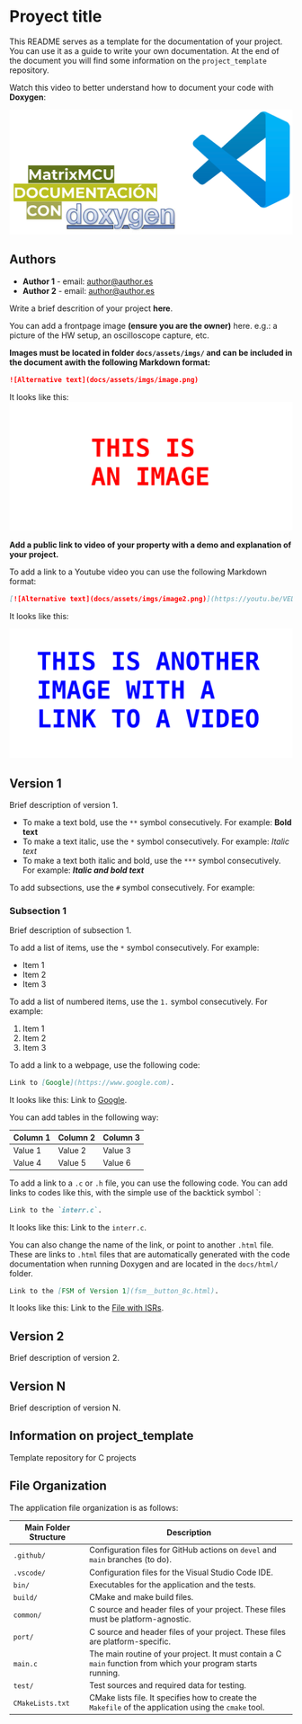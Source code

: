 # Proyect title

This README serves as a template for the documentation of your project. You can use it as a guide to write your own documentation. At the end of the document you will find some information on the `project_template` repository.

Watch this video to better understand how to document your code with **Doxygen**:

[![Link to Doxygen tutorial](docs/assets/imgs/doxygen_thumb.png)](https://youtu.be/VC7fExJJQSY?si=oIAZU_b2sRWhu3de "[MatrixMCU]. Documentación de código con Doxygen.")

## Authors

* **Author 1** - email: [author@author.es](mailto:author@author.es)
* **Author 2** - email: [author@author.es](mailto:author@author.es)

Write a brief descrition of your project **here**.

You can add a frontpage image **(ensure you are the owner)** here. e.g.: a picture of the HW setup, an oscilloscope capture, etc.

**Images must be located in folder `docs/assets/imgs/` and can be included in the document awith the following Markdown format:**

```markdown
![Alternative text](docs/assets/imgs/image.png)
```

It looks like this:
![Alternative text](docs/assets/imgs/image.png)

**Add a public link to video of your property with a demo and explanation of your project.**

To add a link to a Youtube video you can use the following Markdown format:

```markdown
[![Alternative text](docs/assets/imgs/image2.png)](https://youtu.be/VEDEO_ID "Hover text.")
```

It looks like this:

[![Link to Blink tutorial](docs/assets/imgs/image2.png)](https://www.youtube.com/watch?v=CcbgLVfCXrw& "Youtube video.")

## Version 1

Brief description of version 1.

* To make a text bold, use the `**` symbol consecutively. For example: **Bold text**
* To make a text italic, use the `*` symbol consecutively. For example: *Italic text*
* To make a text both italic and bold, use the `***` symbol consecutively. For example: ***Italic and bold text***

To add subsections, use the `#` symbol consecutively. For example:

### Subsection 1

Brief description of subsection 1.

To add a list of items, use the `*` symbol consecutively. For example:

* Item 1
* Item 2
* Item 3

To add a list of numbered items, use the `1.` symbol consecutively. For example:

1. Item 1
2. Item 2
3. Item 3

To add a link to a webpage, use the following code:

```markdown
Link to [Google](https://www.google.com).
```

It looks like this: Link to [Google](https://www.google.com).

You can add tables in the following way:

| Column 1 | Column 2 | Column 3 |
| -------- | -------- | -------- |
| Value 1  | Value 2  | Value 3  |
| Value 4  | Value 5  | Value 6  |

To add a link to a `.c` or `.h` file, you can use the following code. You can add links to codes like this, with the simple use of the backtick symbol `:

```markdown
Link to the `interr.c`.
```

It looks like this: Link to the `interr.c`.

You can also change the name of the link, or point to another `.html` file. These are links to `.html` files that are automatically generated with the code documentation when running Doxygen and are located in the `docs/html/` folder.

```markdown
Link to the [FSM of Version 1](fsm__button_8c.html).
```

It looks like this: Link to the [File with ISRs](interr_8c.html).

## Version 2

Brief description of version 2.

## Version N

Brief description of version N.

## Information on project_template

Template repository for C projects

## File Organization

The application file organization is as follows:

| Main Folder Structure | Description                                                                                                   |
| --------------------- | ------------------------------------------------------------------------------------------------------------- |
| `.github/`            | Configuration files for GitHub actions on `devel` and `main` branches (to do).                                |
| `.vscode/`            | Configuration files for the Visual Studio Code IDE.                                                           |
| `bin/`                | Executables for the application and the tests.                                                                |
| `build/`              | CMake and make build files.                                                                                   |
| `common/`             | C source and header files of your project. These files must be platform-agnostic.                             |
| `port/`               | C source and header files of your project. These files are platform-specific.                                 |
| `main.c`              | The main routine of your project. It must contain a C `main` function from which your program starts running. |
| `test/`               | Test sources and required data for testing.                                                                   |
| `CMakeLists.txt`      | CMake lists file. It specifies how to create the `Makefile` of the application using the `cmake` tool.        |
